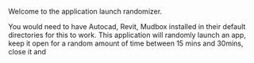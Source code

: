 Welcome to the application launch randomizer.

You would need to have Autocad, Revit, Mudbox installed in their default directories for this to work. This application will randomly launch an app, keep it open for a random amount of time between 15 mins and 30mins, close it and